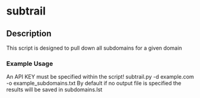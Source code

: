 # subtrail
## Description
This script is designed to pull down all subdomains for a given domain

### Example Usage
An API KEY must be specified within the script!
subtrail.py -d example.com -o example_subdomains.txt
By default if no output file is specified the results will be saved in subdomains.lst
